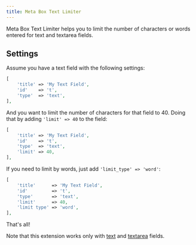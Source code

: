 ```yaml
---
title: Meta Box Text Limiter
---
```


Meta Box Text Limiter helps you to limit the number of characters or words entered for text and textarea fields.

## Settings

Assume you have a text field with the following settings:

```php
[
	'title' => 'My Text Field',
	'id'    => 't',
	'type'  => 'text',
],
```

And you want to limit the number of characters for that field to 40. Doing that by adding `'limit' => 40` to the field:

```php
[
	'title' => 'My Text Field',
	'id'    => 't',
	'type'  => 'text',
	'limit' => 40,
],
```

If you need to limit by words, just add `'limit_type' => 'word'`:


```php
[
	'title'      => 'My Text Field',
	'id'         => 't',
	'type'       => 'text',
	'limit'      => 40,
	'limit type' => 'word',
],
```

That's all!

Note that this extension works only with [text](https://docs.metabox.io/fields/text/) and [textarea](https://docs.metabox.io/fields/textarea/) fields.
